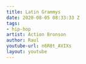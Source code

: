 ```yaml
---
title: Latin Grammys
date: 2020-08-05 08:33:33 Z
tags:
- hip-hop
artist: Action Bronson
author: Raul
youtube-url: n6R0t_AVIXs
layout: youtube
---
```


